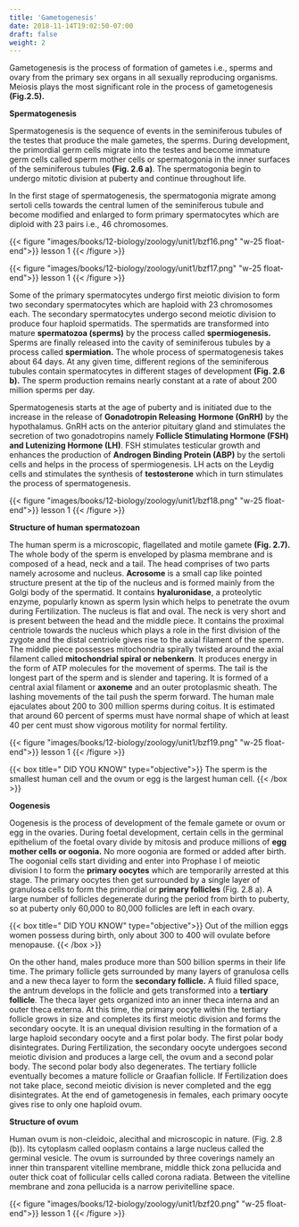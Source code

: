 ```yaml
---
title: 'Gametogenesis'
date: 2018-11-14T19:02:50-07:00
draft: false
weight: 2
---
```




Gametogenesis is the process of formation
of gametes i.e., sperms and ovary from the
primary sex organs in all sexually reproducing
organisms. Meiosis plays the most significant
role in the process of gametogenesis **(Fig.2.5).**

**Spermatogenesis**

Spermatogenesis is the sequence of
events in the seminiferous tubules of the
testes that produce the male gametes, the
sperms. During development, the primordial
germ cells migrate into the testes and become
immature germ cells called sperm mother
cells or spermatogonia in the inner surfaces
of the seminiferous tubules **(Fig. 2.6 a)**. The
spermatogonia begin to undergo mitotic
division at puberty and continue throughout
life.

In the first stage of spermatogenesis, the
spermatogonia migrate among sertoli cells
towards the central lumen of the seminiferous
tubule and become modified and enlarged
to form primary spermatocytes which are
diploid with 23 pairs i.e., 46 chromosomes.

{{< figure "images/books/12-biology/zoology/unit1/bzf16.png" "w-25 float-end">}}
lesson 1
{{< /figure >}}

{{< figure "images/books/12-biology/zoology/unit1/bzf17.png" "w-25 float-end">}}
lesson 1
{{< /figure >}}

Some of the primary spermatocytes
undergo first meiotic division to form two
secondary spermatocytes which are haploid
with 23 chromosomes each. The secondary
spermatocytes undergo second meiotic
division to produce four haploid spermatids.
The spermatids are transformed into mature
**spermatozoa (sperms)** by the process
called **spermiogenesis.** Sperms are finally
released into the cavity of seminiferous
tubules by a process called **spermiation.**
The whole process of spermatogenesis
takes about 64 days. At any given time,
different regions of the seminiferous tubules
contain spermatocytes in different stages
of development **(Fig. 2.6 b).** The sperm
production remains nearly constant at a rate
of about 200 million sperms per day.


Spermatogenesis starts at the age of
puberty and is initiated due to the increase
in the release of **Gonadotropin Releasing**
**Hormone (GnRH)** by the hypothalamus.
GnRH acts on the anterior pituitary gland and
stimulates the secretion of two gonadotropins
namely **Follicle Stimulating Hormone (FSH) and Lutenizing Hormone (LH)**. FSH
stimulates testicular growth and enhances the
production of **Androgen Binding Protein (ABP)** by the sertoli cells and helps in the
process of spermiogenesis. LH acts on the
Leydig cells and stimulates the synthesis of
**testosterone** which in turn stimulates the
process of spermatogenesis.

{{< figure "images/books/12-biology/zoology/unit1/bzf18.png" "w-25 float-end">}}
lesson 1
{{< /figure >}}

**Structure of human spermatozoan**

The human sperm is a microscopic,
flagellated and motile gamete **(Fig. 2.7).**
The whole body of the sperm is enveloped
by plasma membrane and is composed of a
head, neck and a tail. The head comprises
of two parts namely acrosome and nucleus.
**Acrosome** is a small cap like pointed
structure present at the tip of the nucleus
and is formed mainly from the Golgi body
of the spermatid. It contains **hyaluronidase**,
a proteolytic enzyme, popularly known as
sperm lysin which helps to penetrate the
ovum during Fertilization. The nucleus is flat
and oval. The neck is very short and is present
between the head and the middle piece.
It contains the proximal centriole towards
the nucleus which plays a role in the first
division of the zygote and the distal centriole
gives rise to the axial filament of the sperm.
The middle piece possesses mitochondria
spirally twisted around the axial filament
called **mitochondrial spiral or nebenkern**.
It produces energy in the form of ATP
molecules for the movement of sperms. The tail is the longest part
of the sperm and is
slender and tapering.
It is formed of a
central axial filament
or **axoneme** and an
outer protoplasmic
sheath. The lashing
movements of the
tail push the sperm
forward. The human
male ejaculates about
200 to 300 million
sperms during coitus.
It is estimated that
around 60 percent
of sperms must have
normal shape of which
at least 40 per cent
must show vigorous
motility for normal fertility.

{{< figure "images/books/12-biology/zoology/unit1/bzf19.png" "w-25 float-end">}}
lesson 1
{{< /figure >}}

{{< box title=" DID YOU KNOW" type="objective">}}
The sperm is the smallest
human cell and the
ovum or egg is the largest
human cell.
{{< /box >}}


**Oogenesis**

Oogenesis is the process of development
of the female gamete or ovum or egg in the
ovaries. During foetal development, certain
cells in the germinal epithelium of the foetal
ovary divide by mitosis and produce millions of
**egg mother cells or oogonia.** No more oogonia
are formed or added after birth. The oogonial
cells start dividing and enter into Prophase I of
meiotic division I to form the **primary oocytes**
which are temporarily arrested at this stage.
The primary oocytes then get surrounded by
a single layer of granulosa cells to form the
primordial or **primary follicles** (Fig. 2.8 a).
A large number of follicles degenerate during the
period from birth to puberty, so at puberty only
60,000 to 80,000 follicles are left in each ovary.

{{< box title=" DID YOU KNOW" type="objective">}}
Out of the million eggs
women possess during
birth, only about 300 to
400 will ovulate before
menopause.
{{< /box >}}

On the other hand, males produce more
than 500 billion sperms in their life time.
The primary follicle gets surrounded
by many layers of granulosa cells and a new
theca layer to form the **secondary follicle.** A
fluid filled space, the antrum develops in the
follicle and gets transformed into a **tertiary follicle**. The theca layer gets organized into an
inner theca interna and an outer theca externa.
At this time, the primary oocyte within the
tertiary follicle grows in size and completes its
first meiotic division and forms the secondary
oocyte. It is an unequal division resulting in
the formation of a large haploid secondary
oocyte and a first polar body. The first polar
body disintegrates. During Fertilization, the
secondary oocyte undergoes second meiotic
division and produces a large cell, the ovum
and a second polar body. The second polar body
also degenerates. The tertiary follicle eventually
becomes a mature follicle or Graafian follicle.
If Fertilization does not take place, second
meiotic division is never completed and the
egg disintegrates. At the end of gametogenesis
in females, each primary oocyte gives rise to
only one haploid ovum.

**Structure of ovum**

Human ovum is non-cleidoic, alecithal
and microscopic in nature. (Fig. 2.8 (b)). Its
cytoplasm called ooplasm contains a large
nucleus called the germinal vesicle. The ovum
is surrounded by three coverings namely an
inner thin transparent vitelline membrane,
middle thick zona pellucida and outer thick
coat of follicular cells called corona radiata.
Between the vitelline membrane and zona
pellucida is a narrow perivitelline space.

{{< figure "images/books/12-biology/zoology/unit1/bzf20.png" "w-25 float-end">}}
lesson 1
{{< /figure >}}

